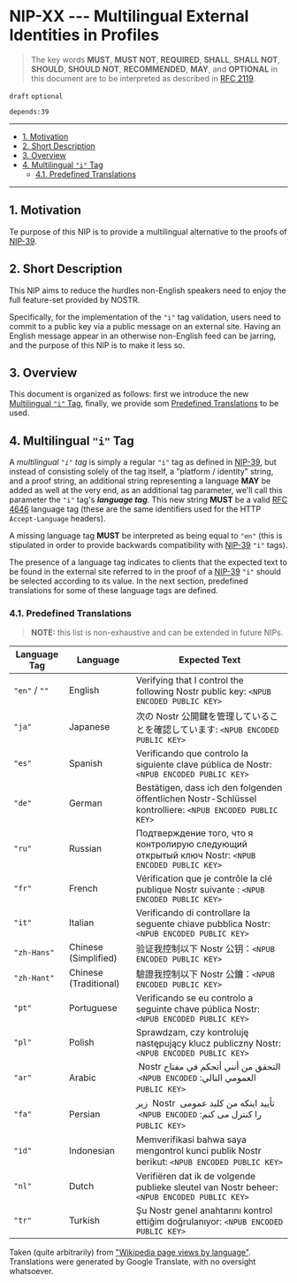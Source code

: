 <!-- markdownlint-enable -->
<!-- markdownlint-disable MD013 -->

# NIP-XX --- Multilingual External Identities in Profiles

> The key words **MUST**, **MUST NOT**, **REQUIRED**, **SHALL**, **SHALL NOT**, **SHOULD**, **SHOULD NOT**, **RECOMMENDED**,  **MAY**, and **OPTIONAL** in this document are to be interpreted as described in [RFC 2119](https://www.rfc-editor.org/rfc/rfc2119.txt).

`draft` `optional`

`depends:39`

---

- [1. Motivation](#1-motivation)
- [2. Short Description](#2-short-description)
- [3. Overview](#3-overview)
- [4. Multilingual `"i"` Tag](#4-multilingual-i-tag)
  - [4.1. Predefined Translations](#41-predefined-translations)

---

## 1. Motivation

Te purpose of this NIP is to provide a multilingual alternative to the proofs of [NIP-39](https://github.com/nostr-protocol/nips/blob/master/39.md).

## 2. Short Description

This NIP aims to reduce the hurdles non-English speakers need to enjoy the full feature-set provided by NOSTR.

Specifically, for the implementation of the `"i"` tag validation, users need to commit to a public key via a public message on an external site.
Having an English message appear in an otherwise non-English feed can be jarring, and the purpose of this NIP is to make it less so.

## 3. Overview

This document is organized as follows: first we introduce the new [Multilingual `"i"` Tag](#4-multilingual-i-tag), finally, we provide som [Predefined Translations](#41-predefined-translations) to be used.

## 4. Multilingual `"i"` Tag

A _multilingual `"i"` tag_ is simply a regular `"i"` tag as defined in [NIP-39](https://github.com/nostr-protocol/nips/blob/master/39.md), but instead of consisting solely of the tag itself, a "platform / identity" string, and a proof string, an additional string representing a language **MAY** be added as well at the very end, as an additional tag parameter, we'll call this parameter the `"i"` tag's **_language tag_**.
This new string **MUST** be a valid [RFC 4646](https://www.rfc-editor.org/rfc/rfc4646) language tag (these are the same identifiers used for the HTTP `Accept-Language` headers).

A missing language tag **MUST** be interpreted as being equal to `"en"` (this is stipulated in order to provide backwards compatibility with [NIP-39](https://github.com/nostr-protocol/nips/blob/master/39.md) `"i"` tags).

The presence of a language tag indicates to clients that the expected text to be found in the external site referred to in the proof of a [NIP-39](https://github.com/nostr-protocol/nips/blob/master/39.md) `"i"` should be selected according to its value.
In the next section, predefined translations for some of these language tags are defined.

### 4.1. Predefined Translations

> **NOTE:** this list is non-exhaustive and can be extended in future NIPs.

| Language Tag  | Language              | Expected Text                                                                                                                                                                                                                                                                                                                                                                                                                                                                      |
| ------------- | --------------------- | ---------------------------------------------------------------------------------------------------------------------------------------------------------------------------------------------------------------------------------------------------------------------------------------------------------------------------------------------------------------------------------------------------------------------------------------------------------------------------------- |
| `"en"` / `""` | English               | Verifying that I control the following Nostr public key: `<NPUB ENCODED PUBLIC KEY>`                                                                                                                                                                                                                                                                                                                                                                                               |
| `"ja"`        | Japanese              | &#x6b21;&#x306e; Nostr &#x516c;&#x958b;&#x9375;&#x3092;&#x7ba1;&#x7406;&#x3057;&#x3066;&#x3044;&#x308b;&#x3053;&#x3068;&#x3092;&#x78ba;&#x8a8d;&#x3057;&#x3066;&#x3044;&#x307e;&#x3059;: `<NPUB ENCODED PUBLIC KEY>`                                                                                                                                                                                                                                                               |
| `"es"`        | Spanish               | Verificando que controlo la siguiente clave p&#x00fa;blica de Nostr: `<NPUB ENCODED PUBLIC KEY>`                                                                                                                                                                                                                                                                                                                                                                                   |
| `"de"`        | German                | Best&#x00e4;tigen, dass ich den folgenden &#x00f6;ffentlichen Nostr-Schl&#x00fc;ssel kontrolliere: `<NPUB ENCODED PUBLIC KEY>`                                                                                                                                                                                                                                                                                                                                                     |
| `"ru"`        | Russian               | &#x041f;&#x043e;&#x0434;&#x0442;&#x0432;&#x0435;&#x0440;&#x0436;&#x0434;&#x0435;&#x043d;&#x0438;&#x0435; &#x0442;&#x043e;&#x0433;&#x043e;, &#x0447;&#x0442;&#x043e; &#x044f; &#x043a;&#x043e;&#x043d;&#x0442;&#x0440;&#x043e;&#x043b;&#x0438;&#x0440;&#x0443;&#x044e; &#x0441;&#x043b;&#x0435;&#x0434;&#x0443;&#x044e;&#x0449;&#x0438;&#x0439; &#x043e;&#x0442;&#x043a;&#x0440;&#x044b;&#x0442;&#x044b;&#x0439; &#x43a;&#x043b;&#x044e;&#x0447; Nostr: `<NPUB ENCODED PUBLIC KEY>` |
| `"fr"`        | French                | V&#x00e9;rification que je contr&#x00f4;le la cl&#x00e9; publique Nostr suivante : `<NPUB ENCODED PUBLIC KEY>`                                                                                                                                                                                                                                                                                                                                                                     |
| `"it"`        | Italian               | Verificando di controllare la seguente chiave pubblica Nostr: `<NPUB ENCODED PUBLIC KEY>`                                                                                                                                                                                                                                                                                                                                                                                          |
| `"zh-Hans"`   | Chinese (Simplified)  | &#x9a8c;&#x8bc1;&#x6211;&#x63a7;&#x5236;&#x4ee5;&#x4e0b; Nostr &#x516c;&#x94a5;&#xff1a;`<NPUB ENCODED PUBLIC KEY>`                                                                                                                                                                                                                                                                                                                                                                 |
| `"zh-Hant"`   | Chinese (Traditional) | &#x9a57;&#x8b49;&#x6211;&#x63a7;&#x5236;&#x4ee5;&#x4e0b; Nostr &#x516c;&#x9470;&#xff1a;`<NPUB ENCODED PUBLIC KEY>`                                                                                                                                                                                                                                                                                                                                                                 |
| `"pt"`        | Portuguese            | Verificando se eu controlo a seguinte chave p&#x00fa;blica Nostr: `<NPUB ENCODED PUBLIC KEY>`                                                                                                                                                                                                                                                                                                                                                                                      |
| `"pl"`        | Polish                | Sprawdzam, czy kontroluj&#x0119; nast&#x0119;puj&#x0105;cy klucz publiczny Nostr: `<NPUB ENCODED PUBLIC KEY>`                                                                                                                                                                                                                                                                                                                                                                      |
| `"ar"`        | Arabic                | &#x202B; &#x0627;&#x0644;&#x062a;&#x062d;&#x0642;&#x0642; &#x0645;&#x0646; &#x0623;&#x0646;&#x0646;&#x064a; &#x0623;&#x062a;&#x062d;&#x0643;&#x0645; &#x0641;&#x064a; &#x0645;&#x0641;&#x062a;&#x0627;&#x062d; &#x202A; Nostr &#x202C; &#x0627;&#x0644;&#x0639;&#x0645;&#x0648;&#x0645;&#x064a; &#x0627;&#x0644;&#x062a;&#x0627;&#x0644;&#x064a;: &#x202A; `<NPUB ENCODED PUBLIC KEY>` &#x202C; &#x202C;                                                                           |
| `"fa"`        | Persian               | &#x202B; &#x062a;&#x0623;&#x06cc;&#x06cc;&#x062f; &#x0627;&#x06cc;&#x0646;&#x06a9;&#x0647; &#x0645;&#x0646; &#x06a9;&#x0644;&#x06cc;&#x062f; &#x0639;&#x0645;&#x0648;&#x0645;&#x06cc; &#x202A; Nostr &#x202C; &#x0632;&#x06cc;&#x0631; &#x0631;&#x0627; &#x06a9;&#x0646;&#x062a;&#x0631;&#x0644; &#x0645;&#x06cc; &#x06a9;&#x0646;&#x0645;: &#x202A; `<NPUB ENCODED PUBLIC KEY>` &#x202C; &#x202C;                                                                                 |
| `"id"`        | Indonesian            | Memverifikasi bahwa saya mengontrol kunci publik Nostr berikut: `<NPUB ENCODED PUBLIC KEY>`                                                                                                                                                                                                                                                                                                                                                                                        |
| `"nl"`        | Dutch                 | Verifi&#x00eb;ren dat ik de volgende publieke sleutel van Nostr beheer: `<NPUB ENCODED PUBLIC KEY>`                                                                                                                                                                                                                                                                                                                                                                                |
| `"tr"`        | Turkish               | &#x015e;u Nostr genel anahtar&#x0131;n&#x0131; kontrol etti&#x011f;im do&#x011f;rulan&#x0131;yor: `<NPUB ENCODED PUBLIC KEY>`                                                                                                                                                                                                                                                                                                                                                      |

Taken (quite arbitrarily) from ["Wikipedia page views by language"](https://web.archive.org/web/20230401073217/https://en.wikipedia.org/wiki/Languages_used_on_the_Internet#Wikipedia_page_views_by_language).
Translations were generated by Google Translate, with no oversight whatsoever.
